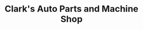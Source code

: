 ---
title: "Clark's Auto Parts and Machine Shop"
url: /cupertino/clarks-auto-parts-and-machine-shop/
shop: Autoteile
---